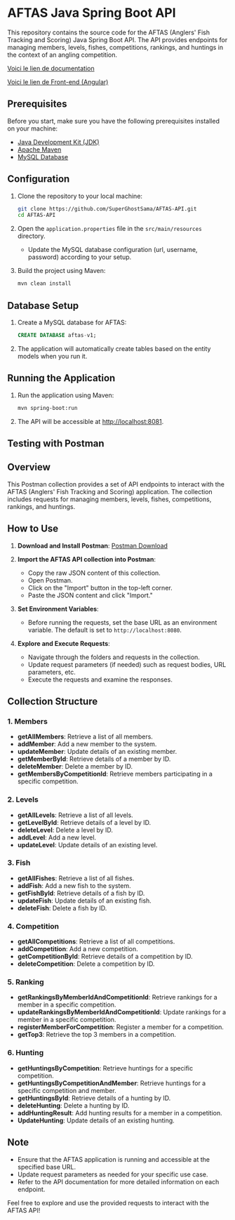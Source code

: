 # AFTAS Java Spring Boot API

This repository contains the source code for the AFTAS (Anglers' Fish Tracking and Scoring) Java Spring Boot API. The API provides endpoints for managing members, levels, fishes, competitions, rankings, and huntings in the context of an angling competition.

[Voici le lien de documentation](https://documenter.getpostman.com/view/26017149/2s9Ykoc1ho)

[Voici le lien de Front-end (Angular)](https://github.com/abdelghafour77/AFTAS-Angular)


## Prerequisites

Before you start, make sure you have the following prerequisites installed on your machine:

- [Java Development Kit (JDK)](https://www.oracle.com/java/technologies/javase-downloads.html)
- [Apache Maven](https://maven.apache.org/download.cgi)
- [MySQL Database](https://www.mysql.com/)

## Configuration

1. Clone the repository to your local machine:

    ```bash
    git clone https://github.com/SuperGhostSama/AFTAS-API.git
    cd AFTAS-API
    ```

2. Open the `application.properties` file in the `src/main/resources` directory.

   - Update the MySQL database configuration (url, username, password) according to your setup.

3. Build the project using Maven:

    ```bash
    mvn clean install
    ```

## Database Setup

1. Create a MySQL database for AFTAS:

    ```sql
    CREATE DATABASE aftas-v1;
    ```

2. The application will automatically create tables based on the entity models when you run it.

## Running the Application

1. Run the application using Maven:

    ```bash
    mvn spring-boot:run
    ```

2. The API will be accessible at [http://localhost:8081](http://localhost:8081).

## Testing with Postman

## Overview

This Postman collection provides a set of API endpoints to interact with the AFTAS (Anglers' Fish Tracking and Scoring) application. The collection includes requests for managing members, levels, fishes, competitions, rankings, and huntings.

## How to Use

1. **Download and Install Postman**: [Postman Download](https://www.postman.com/downloads/)

2. **Import the AFTAS API collection into Postman**:
   - Copy the raw JSON content of this collection.
   - Open Postman.
   - Click on the "Import" button in the top-left corner.
   - Paste the JSON content and click "Import."

3. **Set Environment Variables**:
   - Before running the requests, set the base URL as an environment variable. The default is set to `http://localhost:8080`.

4. **Explore and Execute Requests**:
   - Navigate through the folders and requests in the collection.
   - Update request parameters (if needed) such as request bodies, URL parameters, etc.
   - Execute the requests and examine the responses.

## Collection Structure

### 1. Members

- **getAllMembers**: Retrieve a list of all members.
- **addMember**: Add a new member to the system.
- **updateMember**: Update details of an existing member.
- **getMemberById**: Retrieve details of a member by ID.
- **deleteMember**: Delete a member by ID.
- **getMembersByCompetitionId**: Retrieve members participating in a specific competition.

### 2. Levels

- **getAllLevels**: Retrieve a list of all levels.
- **getLevelById**: Retrieve details of a level by ID.
- **deleteLevel**: Delete a level by ID.
- **addLevel**: Add a new level.
- **updateLevel**: Update details of an existing level.

### 3. Fish

- **getAllFishes**: Retrieve a list of all fishes.
- **addFish**: Add a new fish to the system.
- **getFishById**: Retrieve details of a fish by ID.
- **updateFish**: Update details of an existing fish.
- **deleteFish**: Delete a fish by ID.

### 4. Competition

- **getAllCompetitions**: Retrieve a list of all competitions.
- **addCompetition**: Add a new competition.
- **getCompetitionById**: Retrieve details of a competition by ID.
- **deleteCompetition**: Delete a competition by ID.

### 5. Ranking

- **getRankingsByMemberIdAndCompetitionId**: Retrieve rankings for a member in a specific competition.
- **updateRankingsByMemberIdAndCompetitionId**: Update rankings for a member in a specific competition.
- **registerMemberForCompetition**: Register a member for a competition.
- **getTop3**: Retrieve the top 3 members in a competition.

### 6. Hunting

- **getHuntingsByCompetition**: Retrieve huntings for a specific competition.
- **getHuntingsByCompetitionAndMember**: Retrieve huntings for a specific competition and member.
- **getHuntingsById**: Retrieve details of a hunting by ID.
- **deleteHunting**: Delete a hunting by ID.
- **addHuntingResult**: Add hunting results for a member in a competition.
- **UpdateHunting**: Update details of an existing hunting.

## Note

- Ensure that the AFTAS application is running and accessible at the specified base URL.
- Update request parameters as needed for your specific use case.
- Refer to the API documentation for more detailed information on each endpoint.

Feel free to explore and use the provided requests to interact with the AFTAS API!
